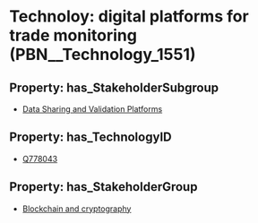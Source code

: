 # Technoloy: __digital platforms for trade monitoring__ (PBN__Technology_1551)

## Property: has_StakeholderSubgroup

* [Data Sharing and Validation Platforms](PBN__TechSubgroup_141)

## Property: has_TechnologyID

* [Q778043](Q778043)

## Property: has_StakeholderGroup

* [Blockchain and cryptography](PBN__TechGroup_10)

